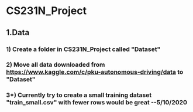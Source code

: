 # CS231N_Project
## 1.Data
### 1) Create a folder in CS231N_Project called "Dataset"
### 2) Move all data downloaded from https://www.kaggle.com/c/pku-autonomous-driving/data to "Dataset"
### 3*) Currently try to create a small training dataset "train_small.csv" with fewer rows would be great --5/10/2020
